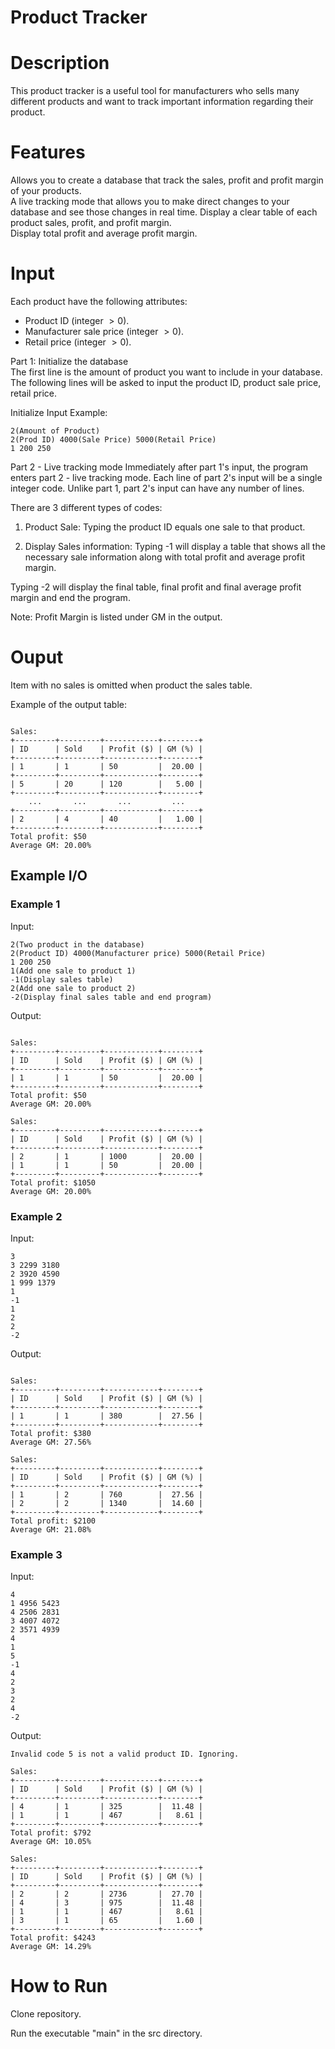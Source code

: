 # Product Tracker

# Description
This product tracker is a useful tool for manufacturers who sells many different products and want to track important information regarding their product.


# Features
Allows you to create a database that track the sales, profit and profit margin of your products.                  
A live tracking mode that allows you to make direct changes to your database and see those changes in real time. 
Display a clear table of each product sales, profit, and profit margin.                                                                                                         
Display total profit and average profit margin.

# Input
Each product have the following attributes:
- Product ID (integer $>0$).
- Manufacturer sale price (integer $>0$).
- Retail price (integer $>0$).

Part 1: Initialize the database                                                                                                        
The first line is the amount of product you want to include in your database.                                    
The following lines will be asked to input the product ID, product sale price, retail price.                     

Initialize Input Example:
```
2(Amount of Product)
2(Prod ID) 4000(Sale Price) 5000(Retail Price)
1 200 250
```

Part 2 - Live tracking mode
Immediately after part 1's input, the program enters part 2 - live tracking mode. Each line of part 2's input will be a single integer code. Unlike part 1, part 2's input can have any number of lines.

There are 3 different types of codes:                                                                            

1. Product Sale:
Typing the product ID equals one sale to that product.

2. Display Sales information:
Typing -1 will display a table that shows all the necessary sale information along with total profit and average profit margin.

Typing -2 will display the final table, final profit and final average profit margin and end the program.

Note: Profit Margin is listed under GM in the output.

# Ouput
Item with no sales is omitted when product the sales table.

Example of the output table:
```

Sales:
+---------+---------+------------+--------+
| ID      | Sold    | Profit ($) | GM (%) |
+---------+---------+------------+--------+
| 1       | 1       | 50         |  20.00 |
+---------+---------+------------+--------+
| 5       | 20      | 120        |   5.00 |
+---------+---------+------------+--------+
    ...       ...       ...         ...
+---------+---------+------------+--------+
| 2       | 4       | 40         |   1.00 |
+---------+---------+------------+--------+
Total profit: $50
Average GM: 20.00%
```

## Example I/O


### Example 1
Input:
```
2(Two product in the database)
2(Product ID) 4000(Manufacturer price) 5000(Retail Price)
1 200 250
1(Add one sale to product 1)
-1(Display sales table)
2(Add one sale to product 2)
-2(Display final sales table and end program)
```

Output:
```

Sales:
+---------+---------+------------+--------+
| ID      | Sold    | Profit ($) | GM (%) |
+---------+---------+------------+--------+
| 1       | 1       | 50         |  20.00 |
+---------+---------+------------+--------+
Total profit: $50
Average GM: 20.00%

Sales:
+---------+---------+------------+--------+
| ID      | Sold    | Profit ($) | GM (%) |
+---------+---------+------------+--------+
| 2       | 1       | 1000       |  20.00 |
| 1       | 1       | 50         |  20.00 |
+---------+---------+------------+--------+
Total profit: $1050
Average GM: 20.00%

```

### Example 2
Input:
```
3
3 2299 3180
2 3920 4590
1 999 1379
1
-1
1
2
2
-2
```

Output:
```

Sales:
+---------+---------+------------+--------+
| ID      | Sold    | Profit ($) | GM (%) |
+---------+---------+------------+--------+
| 1       | 1       | 380        |  27.56 |
+---------+---------+------------+--------+
Total profit: $380
Average GM: 27.56%

Sales:
+---------+---------+------------+--------+
| ID      | Sold    | Profit ($) | GM (%) |
+---------+---------+------------+--------+
| 1       | 2       | 760        |  27.56 |
| 2       | 2       | 1340       |  14.60 |
+---------+---------+------------+--------+
Total profit: $2100
Average GM: 21.08%
```

### Example 3
Input:
```
4
1 4956 5423
4 2506 2831
3 4007 4072
2 3571 4939
4
1
5
-1
4
2
3
2
4
-2
```

Output:
```
Invalid code 5 is not a valid product ID. Ignoring.

Sales:
+---------+---------+------------+--------+
| ID      | Sold    | Profit ($) | GM (%) |
+---------+---------+------------+--------+
| 4       | 1       | 325        |  11.48 |
| 1       | 1       | 467        |   8.61 |
+---------+---------+------------+--------+
Total profit: $792
Average GM: 10.05%

Sales:
+---------+---------+------------+--------+
| ID      | Sold    | Profit ($) | GM (%) |
+---------+---------+------------+--------+
| 2       | 2       | 2736       |  27.70 |
| 4       | 3       | 975        |  11.48 |
| 1       | 1       | 467        |   8.61 |
| 3       | 1       | 65         |   1.60 |
+---------+---------+------------+--------+
Total profit: $4243
Average GM: 14.29%
```

# How to Run
Clone repository.

Run the executable "main" in the src directory.
